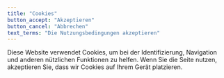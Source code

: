 ```yaml
---
title: "Cookies"
button_accept: "Akzeptieren"
button_cancel: "Abbrechen"
text_terms: "Die Nutzungsbedingungen akzeptieren"
---
```


Diese Website verwendet Cookies, um bei der Identifizierung, Navigation und anderen nützlichen Funktionen zu helfen. Wenn Sie die Seite nutzen, akzeptieren Sie, dass wir Cookies auf Ihrem Gerät platzieren.

